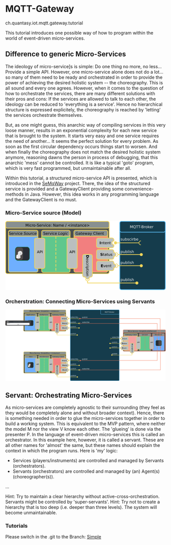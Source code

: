 

# MQTT-Gateway
ch.quantasy.iot.mqtt.gateway.tutorial

This tutorial introduces one possible way of how to program within the world of event-driven micro-services.

## Difference to generic Micro-Services
The ideology of micro-service]s is simple: Do one thing no more, no less... Provide a simple API.
However, one micro-service alone does not do a lot... so many of them need to be ready and orchestrated in order to provide the power of achieving the desired holistic system
-- the choreography.
This is all sound and every one agrees. However, when it comes to the question of how to orchestrate the services, there are many different solutions with their pros and cons:
If the services are allowed to talk to each other, the ideology can be reduced to 'everything is a service'. Hence no hierarchical structure is expressed explicitely, the choreography
is reached by 'letting' the services orchestrate themselves.

But, as one might guess, this anarchic way of compiling services in this very loose manner, results in an exponential complexity for each new service that is brought to the system.
It starts very easy and one service requires the need of another... It seems the perfect solution for every problem. As soon as the first circular dependency occurs things
start to worsen. And when finally the choreography does not match the desired holistic system anymore, reasoning dawns the person in process of debugging, that this
anarchic 'mess' cannot be controlled. It is like a typical 'goto' program, which is very fast programmed, but unmaintainable after all.

Within this tutorial, a structured micro-service API is presented, which is introduced in the [SeMqWay] project. There, the idea of the structured service is provided and
a GatewayClient providing some convenience-methods in Java. However, this idea works in any programming language and the GatewayClient is no must.

### Micro-Service source (Model)
<a href="https://github.com/knr1/ch.quantasy.iot.mqtt.gateway.tutorial/blob/master/Micro-service-SimpleDice.svg">
<img src="https://github.com/knr1/ch.quantasy.iot.mqtt.gateway.tutorial/blob/master/Micro-service-SimpleDice.svg.png" alt="Micro-service-Diagram" />
</a>

### Orcherstration: Connecting Micro-Services using Servants
<a href="https://github.com/knr1/ch.quantasy.iot.mqtt.gateway.tutorial/blob/master/Micro-service-SimpleServant-Full.svg">
<img src="https://github.com/knr1/ch.quantasy.iot.mqtt.gateway.tutorial/blob/master/Micro-service-SimpleServant-Full.svg.png" alt="Choreography of the Micro-services" />
</a>


## Servant: Orchestrating Micro-Services
As micro-services are completely agnostic to their surrounding (they feel as they would be completely alone and without broader context). Hence, there is
something needed in order to glue the micro-services together in order to build a working system. This is equivalent to the MVP pattern, where neither the model M nor the view V know each other.
The 'glueing' is done via the presenter P. In the language of event-driven micro-services this is called an orchestrator. In this example here, however,
it is called a servant. These are all other names for 'almost' the same, but these names should explain the context in which the program runs. Here is 'my' logic:
* Services (players/instruments) are controlled and managed by Servants (orchestrators).
* Servants (orchestrators) are controlled and managed by (an) Agent(s) (choreographer(s)).

...

Hint: Try to maintain a clear hierarchy without active-cross-orchestration. Servants might be controlled by 'super-servants'.
Hint: Try not to create a hierarchy that is too deep (i.e. deeper than three levels). The system will become unmaintainable. 


### Tutorials
Please switch in the .git to the Branch: [Simple]


 [Simple]:<https://github.com/knr1/ch.quantasy.iot.mqtt.gateway.tutorial/tree/Simple>
 [SeMqWay]:<https://github.com/knr1/ch.quantasy.mqtt.gateway>
 [Moquette]:<https://github.com/andsel/moquette>
 [MQTT-Lens]:<https://chrome.google.com/webstore/detail/mqttlens/hemojaaeigabkbcookmlgmdigohjobjm?hl=en>
 [tinkerforge]:<http://www.tinkerforge.com/en>
 [MQTT]: <http://mqtt.org/>
 [TiMqWay.jar]: <https://prof.hti.bfh.ch/knr1/TiMqWay.jar>
 [d3Viewer]: <https://github.com/hardillb/d3-MQTT-Topic-Tree>
 [YAML]: <https://en.wikipedia.org/wiki/YAML>
 [micro-service]: <https://en.wikipedia.org/wiki/Microservices>

